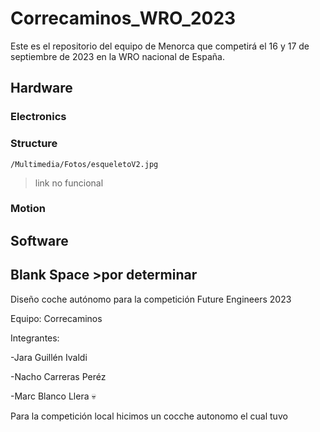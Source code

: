 # Correcaminos_WRO_2023
Este es el repositorio del equipo de Menorca que competirá el 16 y 17 de septiembre de 2023 en la WRO nacional de España.
  ## Hardware
      
  ### Electronics
  ### Structure
   
    /Multimedia/Fotos/esqueletoV2.jpg
 > link no funcional
   ### Motion
   
  
  ## Software
## Blank Space >por determinar
Diseño coche autónomo para la competición Future Engineers 2023

Equipo: Correcaminos

Integrantes:

-Jara Guillén Ivaldi

-Nacho Carreras Peréz

-Marc Blanco Llera 💀


Para la competición local hicimos un cocche autonomo el cual tuvo 
